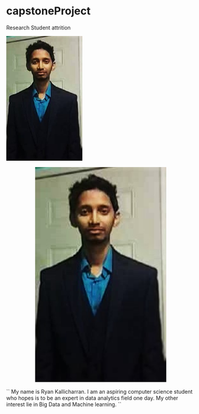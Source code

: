 # capstoneProject
Research Student attrition



![alt tag](https://github.com/ryankall/capstoneProject/blob/master/file_thumb.jpg)

<p align="center">
  <img src="https://github.com/ryankall/capstoneProject/blob/master/file_thumb.jpg" width="350"/>
</p>
``
My name is Ryan Kallicharran. I am an aspiring 
computer science student who hopes is to be an 
expert in data analytics field one day. My other 
interest lie in Big Data and Machine learning. 
``


